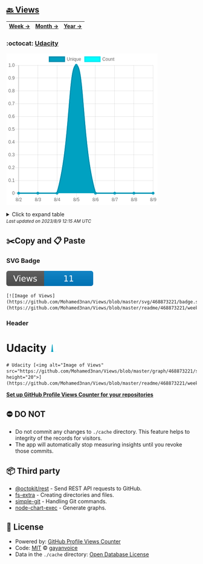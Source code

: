 ## [🔙 Views](https://github.com/Mohamed3nan/Views)
| [**Week →**](https://github.com/Mohamed3nan/Views/blob/master/readme/468873221/week.md) | [**Month →**](https://github.com/Mohamed3nan/Views/blob/master/readme/468873221/month.md) | [**Year →**](https://github.com/Mohamed3nan/Views/blob/master/readme/468873221/year.md) |
| ---- | ---- | ----- |
### :octocat: [Udacity](https://github.com/Mohamed3nan/Udacity)
![Image of Views](https://github.com/Mohamed3nan/Views/blob/master/graph/468873221/large/week.png)

<details>
	<summary>Click to expand table</summary>
	<h2>:calendar: Week Page Views Table</h2>
<table>
	<tr>
		<th>
			Last Updated
		</th>
		<th>
			Unique
		</th>
		<th>
			Count
		</th>
	</tr>
	<tr>
		<td>
			<code>2023/8/9</code>
		</td>
		<td>
			<code>0</code>
		</td>
		<td>
			<code>0</code>
		</td>
	</tr>
	<tr>
		<td>
			<code>2023/8/8</code>
		</td>
		<td>
			<code>0</code>
		</td>
		<td>
			<code>0</code>
		</td>
	</tr>
	<tr>
		<td>
			<code>2023/8/7</code>
		</td>
		<td>
			<code>0</code>
		</td>
		<td>
			<code>0</code>
		</td>
	</tr>
	<tr>
		<td>
			<code>2023/8/6</code>
		</td>
		<td>
			<code>0</code>
		</td>
		<td>
			<code>0</code>
		</td>
	</tr>
	<tr>
		<td>
			<code>2023/8/5</code>
		</td>
		<td>
			<code>1</code>
		</td>
		<td>
			<code>1</code>
		</td>
	</tr>
	<tr>
		<td>
			<code>2023/8/4</code>
		</td>
		<td>
			<code>0</code>
		</td>
		<td>
			<code>0</code>
		</td>
	</tr>
	<tr>
		<td>
			<code>2023/8/3</code>
		</td>
		<td>
			<code>0</code>
		</td>
		<td>
			<code>0</code>
		</td>
	</tr>
	<tr>
		<td>
			<code>2023/8/2</code>
		</td>
		<td>
			<code>0</code>
		</td>
		<td>
			<code>0</code>
		</td>
	</tr>
</table>

</details>
<small><i>Last updated on 2023/8/9 12:15 AM UTC</i></small>

## ✂️Copy and 📋 Paste
### SVG Badge
[![Image of Views](https://github.com/Mohamed3nan/Views/blob/master/svg/468873221/badge.svg)](https://github.com/Mohamed3nan/Views/blob/master/readme/468873221/week.md)
```readme
[![Image of Views](https://github.com/Mohamed3nan/Views/blob/master/svg/468873221/badge.svg)](https://github.com/Mohamed3nan/Views/blob/master/readme/468873221/week.md)
```
### Header
# Udacity [<img alt="Image of Views" src="https://github.com/Mohamed3nan/Views/blob/master/graph/468873221/small/week.png" height="20">](https://github.com/Mohamed3nan/Views/blob/master/readme/468873221/week.md)
```readme
# Udacity [<img alt="Image of Views" src="https://github.com/Mohamed3nan/Views/blob/master/graph/468873221/small/week.png" height="20">](https://github.com/Mohamed3nan/Views/blob/master/readme/468873221/week.md)
```
[**Set up GitHub Profile Views Counter for your repositories**](https://github.com/gayanvoice/github-profile-views-counter)
## ⛔ DO NOT
- Do not commit any changes to `./cache` directory. This feature helps to integrity of the records for visitors.
- The app will automatically stop measuring insights until you revoke those commits.
## 📦 Third party

- [@octokit/rest](https://www.npmjs.com/package/@octokit/rest) - Send REST API requests to GitHub.
- [fs-extra](https://www.npmjs.com/package/fs-extra) - Creating directories and files.
- [simple-git](https://www.npmjs.com/package/simple-git) - Handling Git commands.
- [node-chart-exec](https://www.npmjs.com/package/node-chart-exec) - Generate graphs.
## 📄 License
- Powered by: [GitHub Profile Views Counter](https://github.com/gayanvoice/github-profile-views-counter)
- Code: [MIT](./LICENSE) © [gayanvoice](https://github.com/gayanvoice/github-profile-views-counter)
- Data in the `./cache` directory: [Open Database License](https://opendatacommons.org/licenses/odbl/1-0/)